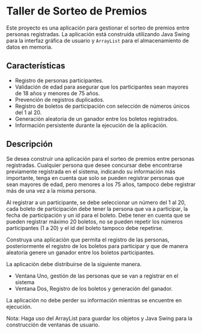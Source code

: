 
# Taller de Sorteo de Premios

Este proyecto es una aplicación para gestionar el sorteo de premios entre personas registradas. La aplicación está construida utilizando Java Swing para la interfaz gráfica de usuario y `ArrayList` para el almacenamiento de datos en memoria.

## Características

- Registro de personas participantes.
- Validación de edad para asegurar que los participantes sean mayores de 18 años y menores de 75 años.
- Prevención de registros duplicados.
- Registro de boletos de participación con selección de números únicos del 1 al 20.
- Generación aleatoria de un ganador entre los boletos registrados.
- Información persistente durante la ejecución de la aplicación.

## Descripción

Se desea construir una aplicación para el sorteo de premios entre personas registradas.
Cualquier persona que desee concursar debe encontrarse previamente registrada en el sistema,
indicando su información más importante, tenga en cuenta que solo se pueden registrar personas
que sean mayores de edad, pero menores a los 75 años, tampoco debe registrar más de una vez a
la misma persona.

Al registrar a un participante, se debe seleccionar un número del 1 al 20, cada boleto de
participación debe tener la persona que va a participar, la fecha de participación y un id para el
boleto. Debe tener en cuenta que se pueden registrar máximo 20 boletos, no se pueden repetir los
números participantes (1 a 20) y el id del boleto tampoco debe repetirse.

Construya una aplicación que permita el registro de las personas, posteriormente el registro de los
boletos para participar y que de manera aleatoria genere un ganador entre los boletos
participantes.

La aplicación debe distribuirse de la siguiente manera.
- Ventana Uno, gestión de las personas que se van a registrar en el sistema
- Ventana Dos, Registro de los boletos y generación del ganador.

La aplicación no debe perder su información mientras se encuentre en ejecución.

Nota: Haga uso del ArrayList para guardar los objetos y Java Swing para la construcción de
ventanas de usuario.